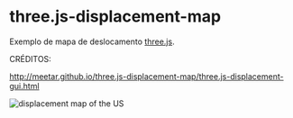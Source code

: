 three.js-displacement-map
=========================

Exemplo de mapa de deslocamento [three.js](https://github.com/mrdoob/three.js/).

CRÉDITOS:

http://meetar.github.io/three.js-displacement-map/three.js-displacement-gui.html

![displacement map of the US](http://zoomy.net/three.js-displacement-map/screenshot.png)
